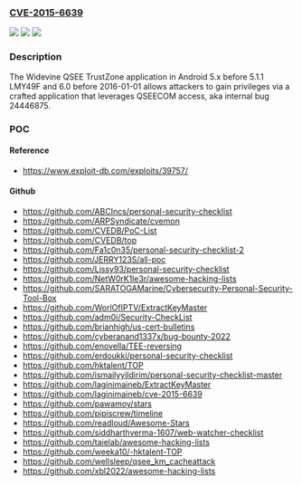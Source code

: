 ### [CVE-2015-6639](https://cve.mitre.org/cgi-bin/cvename.cgi?name=CVE-2015-6639)
![](https://img.shields.io/static/v1?label=Product&message=n%2Fa&color=blue)
![](https://img.shields.io/static/v1?label=Version&message=n%2Fa&color=blue)
![](https://img.shields.io/static/v1?label=Vulnerability&message=n%2Fa&color=brighgreen)

### Description

The Widevine QSEE TrustZone application in Android 5.x before 5.1.1 LMY49F and 6.0 before 2016-01-01 allows attackers to gain privileges via a crafted application that leverages QSEECOM access, aka internal bug 24446875.

### POC

#### Reference
- https://www.exploit-db.com/exploits/39757/

#### Github
- https://github.com/ABCIncs/personal-security-checklist
- https://github.com/ARPSyndicate/cvemon
- https://github.com/CVEDB/PoC-List
- https://github.com/CVEDB/top
- https://github.com/Fa1c0n35/personal-security-checklist-2
- https://github.com/JERRY123S/all-poc
- https://github.com/Lissy93/personal-security-checklist
- https://github.com/NetW0rK1le3r/awesome-hacking-lists
- https://github.com/SARATOGAMarine/Cybersecurity-Personal-Security-Tool-Box
- https://github.com/WorlOfIPTV/ExtractKeyMaster
- https://github.com/adm0i/Security-CheckList
- https://github.com/brianhigh/us-cert-bulletins
- https://github.com/cyberanand1337x/bug-bounty-2022
- https://github.com/enovella/TEE-reversing
- https://github.com/erdoukki/personal-security-checklist
- https://github.com/hktalent/TOP
- https://github.com/ismailyyildirim/personal-security-checklist-master
- https://github.com/laginimaineb/ExtractKeyMaster
- https://github.com/laginimaineb/cve-2015-6639
- https://github.com/pawamoy/stars
- https://github.com/pipiscrew/timeline
- https://github.com/readloud/Awesome-Stars
- https://github.com/siddharthverma-1607/web-watcher-checklist
- https://github.com/taielab/awesome-hacking-lists
- https://github.com/weeka10/-hktalent-TOP
- https://github.com/wellsleep/qsee_km_cacheattack
- https://github.com/xbl2022/awesome-hacking-lists


